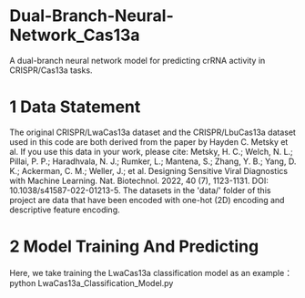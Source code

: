 # Dual-Branch-Neural-Network_Cas13a
A dual-branch neural network model for predicting crRNA activity in CRISPR/Cas13a tasks.
# 1 Data Statement
The original CRISPR/LwaCas13a dataset and the CRISPR/LbuCas13a dataset used in this code are both derived from the paper by Hayden C. Metsky et al.
If you use this data in your work, please cite:
  Metsky, H. C.; Welch, N. L.; Pillai, P. P.; Haradhvala, N. J.; Rumker, L.; Mantena, S.; Zhang, Y. B.; Yang, D. K.; Ackerman, C. M.; Weller, J.; et al. Designing 
  Sensitive Viral Diagnostics with Machine Learning. Nat. Biotechnol. 2022, 40 (7), 1123-1131. DOI: 10.1038/s41587-022-01213-5.
The datasets in the 'data/' folder of this project are data that have been encoded with one-hot (2D) encoding and descriptive feature encoding.
# 2 Model Training And Predicting
Here, we take training the LwaCas13a classification model as an example：
  python LwaCas13a_Classification_Model.py

